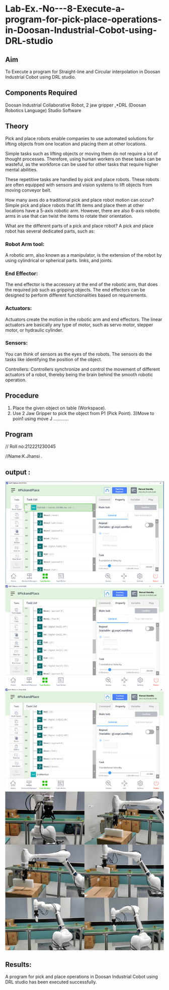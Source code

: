 # Lab-Ex.-No---8-Execute-a-program-for-pick-place-operations-in-Doosan-Industrial-Cobot-using-DRL-studio
## Aim 
To Execute a program for Straight-line and Circular interpolation in Doosan Industrial Cobot using DRL studio.

## Components Required
Doosan Industrial Collaborative Robot, 2 jaw gripper ,*DRL (Doosan Robotics Language) Studio Software


## Theory 
Pick and place robots enable companies to use automated solutions for lifting objects from one location and placing them at other locations.

Simple tasks such as lifting objects or moving them do not require a lot of thought processes. Therefore, using human workers on these tasks can be wasteful, as the workforce can be used for other tasks that require higher mental abilities.

These repetitive tasks are handled by pick and place robots. These robots are often equipped with sensors and vision systems to lift objects from moving conveyor belt.

How many axes do a traditional pick and place robot motion can occur?
Simple pick and place robots that lift items and place them at other locations have a 5-axis robotic arm. However, there are also 6-axis robotic arms in use that can twist the items to rotate their orientation.

What are the different parts of a pick and place robot?
A pick and place robot has several dedicated parts, such as:

### Robot Arm tool: 
A robotic arm, also known as a manipulator, is the extension of the robot by using cylindrical or spherical parts. links, and joints.

### End Effector: 
The end effector is the accessory at the end of the robotic arm, that does the required job such as gripping objects. The end effectors can be designed to perform different functionalities based on requirements.

### Actuators:
 Actuators create the motion in the robotic arm and end effectors. The linear actuators are basically any type of motor, such as servo motor, stepper motor, or hydraulic cylinder.

### Sensors: 
You can think of sensors as the eyes of the robots. The sensors do the tasks like identifying the position of the object.

Controllers: Controllers synchronize and control the movement of different actuators of a robot, thereby being the brain behind the smooth robotic operation.



## Procedure


1) Place the given object on table (Workspace).
2) Use 2 Jaw Gripper to pick the object from P1 (Pick Point). 
3)Move to poin1 using move J
............


## Program 
// Roll no:212221230045

//Name:K.Jhansi
.

## output : 
![output](Ex.8.1.kin.PNG)
![output](Ex.8.2.kin.PNG)
![output](Ex.8.3.kin.PNG)
![output](Ex.8.4.kin.PNG)
## Results: 
A program for pick and place operations in Doosan Industrial Cobot using DRL studio has been executed successfully.




